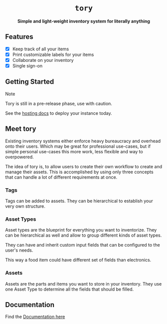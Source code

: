 <div align="center">
  <h1><code>tory</code></h1>
  <p>
    <strong>Simple and light-weight inventory system for literally anything</strong>
  </p>
</div>

## Features

- [x] Keep track of all your items
- [x] Print customizable labels for your items
- [x] Collaborate on your inventory
- [x] Single sign-on

## Getting Started

> [!NOTE]  
> Tory is still in a pre-release phase, use with caution.

See the [hosting docs](./docs/hosting/hosting.md) to deploy your instance today.

## Meet tory

Existing inventory systems either enforce heavy bureaucracy and overhead onto their users. Which may be great for professional use-cases, but if simple personal use-cases this more work, less flexible and way to overpowered.

The idea of tory is, to allow users to create their own workflow to create and manage their assets. This is accomplished by using only three concepts that can handle a lot of different requirements at once.

### Tags

Tags can be added to assets. They can be hierarchical to establish your very own structure.

### Asset Types

Asset types are the blueprint for everything you want to inventorize. They can be hierarchical as well and allow to group different kinds of asset types.

They can have and inherit custom input fields that can be configured to the user's needs.

This way a food item could have different set of fields than electronics.

### Assets

Assets are the parts and items you want to store in your inventory. They use one Asset Type to determine all the fields that should be filled.

## Documentation

Find the [Documentation here](./docs/)
